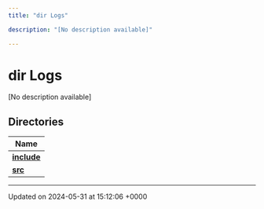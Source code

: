```yaml
---
title: "dir Logs"

description: "[No description available]"

---
```


# dir Logs

[No description available]

## Directories

| Name           |
| -------------- |
| **[include](/documentation/code/files/dir_6a458c579cfebed2b407f17f5688dd6a/#dir-include)**  |
| **[src](/documentation/code/files/dir_8c34ebadc6f256b8982681e9d52e238d/#dir-src)**  |






-------------------------------

Updated on 2024-05-31 at 15:12:06 +0000
